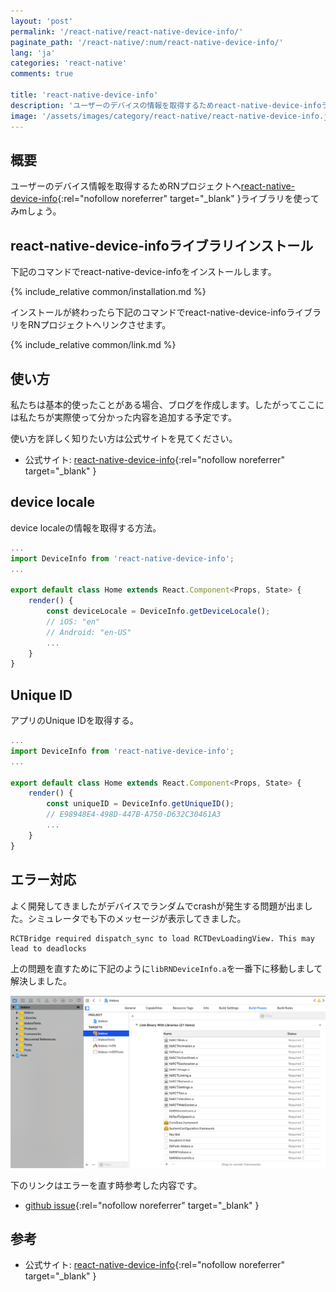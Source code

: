 ```yaml
---
layout: 'post'
permalink: '/react-native/react-native-device-info/'
paginate_path: '/react-native/:num/react-native-device-info/'
lang: 'ja'
categories: 'react-native'
comments: true

title: 'react-native-device-info'
description: 'ユーザーのデバイスの情報を取得するためreact-native-device-infoライブラリを使って見ましょう。'
image: '/assets/images/category/react-native/react-native-device-info.jpg'
---
```



## 概要
ユーザーのデバイス情報を取得するためRNプロジェクトへ[react-native-device-info](https://github.com/rebeccahughes/react-native-device-info){:rel="nofollow noreferrer" target="_blank" }ライブラリを使ってみmしょう。

## react-native-device-infoライブラリインストール
下記のコマンドでreact-native-device-infoをインストールします。

{% include_relative common/installation.md %}

インストールが終わったら下記のコマンドでreact-native-device-infoライブラリをRNプロジェクトへリンクさせます。

{% include_relative common/link.md %}

## 使い方
私たちは基本的使ったことがある場合、ブログを作成します。したがってここには私たちが実際使って分かった内容を追加する予定です。

使い方を詳しく知りたい方は公式サイトを見てください。
- 公式サイト: [react-native-device-info](https://github.com/rebeccahughes/react-native-device-info){:rel="nofollow noreferrer" target="_blank" }

## device locale
device localeの情報を取得する方法。

```js
...
import DeviceInfo from 'react-native-device-info';
...

export default class Home extends React.Component<Props, State> {
    render() {
        const deviceLocale = DeviceInfo.getDeviceLocale();
        // iOS: "en"
        // Android: "en-US"
        ...
    }
}
```

## Unique ID
アプリのUnique IDを取得する。

```js
...
import DeviceInfo from 'react-native-device-info';
...

export default class Home extends React.Component<Props, State> {
    render() {
        const uniqueID = DeviceInfo.getUniqueID();
        // E98948E4-498D-447B-A750-D632C30461A3
        ...
    }
}
```


## エラー対応
よく開発してきましたがデバイスでランダムでcrashが発生する問題が出ました。シミュレータでも下のメッセージが表示してきました。

```
RCTBridge required dispatch_sync to load RCTDevLoadingView. This may lead to deadlocks
```

上の問題を直すために下記のように```libRNDeviceInfo.a```を一番下に移動しまして解決しました。

![RCTBridge required dispatch_sync to load RCTDevLoadingView. error](/assets/images/category/react-native/react-native-device-info/error.png)

下のリンクはエラーを直す時参考した内容です。

- [github issue](https://github.com/rebeccahughes/react-native-device-info/issues/260#issuecomment-366835600){:rel="nofollow noreferrer" target="_blank" }

## 参考
- 公式サイト: [react-native-device-info](https://github.com/rebeccahughes/react-native-device-info){:rel="nofollow noreferrer" target="_blank" }